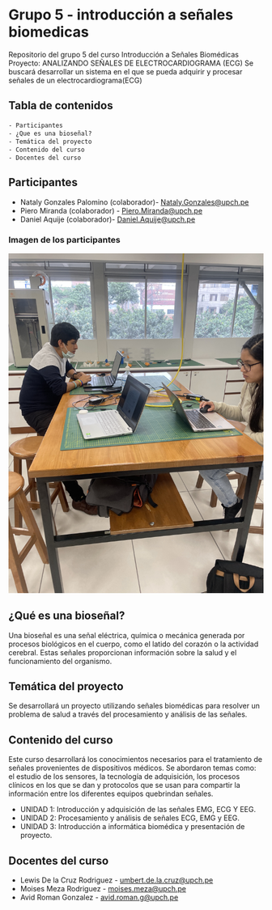 # Grupo 5 - introducción a señales biomedicas
Repositorio del grupo 5 del curso Introducción a Señales Biomédicas
Proyecto: ANALIZANDO SEÑALES DE ELECTROCARDIOGRAMA (ECG)
Se buscará desarrollar un sistema en el que se pueda adquirir y procesar señales de un electrocardiograma(ECG)

## Tabla de contenidos
    - Participantes
    - ¿Que es una bioseñal?
    - Temática del proyecto
    - Contenido del curso
    - Docentes del curso

## Participantes
- Nataly Gonzales Palomino (colaborador)- Nataly.Gonzales@upch.pe
- Piero Miranda (colaborador) - Piero.Miranda@upch.pe
- Daniel Aquije (colaborador)- Daniel.Aquije@upch.pe
 ### Imagen de los participantes
 <img src ="imagen\IMG_0199.JPG">

## ¿Qué es una bioseñal?
Una bioseñal es una señal eléctrica, química o mecánica generada por procesos biológicos en el cuerpo, como el latido del corazón o la actividad cerebral. Estas señales proporcionan información sobre la salud y el funcionamiento del organismo.

## Temática del proyecto
Se desarrollará un proyecto utilizando señales biomédicas para resolver un problema de salud a través del procesamiento y análisis de las señales.


## Contenido del curso
Este curso desarrollará los conocimientos necesarios para el tratamiento de señales provenientes de dispositivos médicos. Se abordaron temas como: el estudio de los sensores, la tecnología de adquisición, los procesos clínicos en los que se dan y protocolos que se usan para compartir la información entre los diferentes equipos quebrindan señales. 
- UNIDAD 1: Introducción y adquisición de las señales EMG, ECG Y EEG.
- UNIDAD 2: Procesamiento y análisis de señales ECG, EMG y EEG.
- UNIDAD 3: Introducción a informática biomédica y presentación de proyecto.


## Docentes del curso
- Lewis De la Cruz Rodriguez - umbert.de.la.cruz@upch.pe
- Moises Meza Rodriguez - moises.meza@upch.pe
- Avid Roman Gonzalez - avid.roman.g@upch.pe